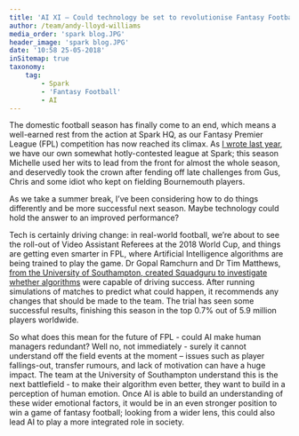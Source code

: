 ```yaml
---
title: 'AI XI – Could technology be set to revolutionise Fantasy Football?'
author: /team/andy-lloyd-williams
media_order: 'spark blog.JPG'
header_image: 'spark blog.JPG'
date: '10:58 25-05-2018'
inSitemap: true
taxonomy:
    tag:
        - Spark
        - 'Fantasy Football'
        - AI
---
```


The domestic football season has finally come to an end, which means a well-earned rest from the action at Spark HQ, as our Fantasy Premier League (FPL) competition has now reached its climax. As [I wrote last year](https://www.sparkcomms.co.uk/blog/riding-the-ups-and-downs-of-the-spark-fantasy-premier-league), we have our own somewhat hotly-contested league at Spark; this season Michelle used her wits to lead from the front for almost the whole season, and deservedly took the crown after fending off late challenges from Gus, Chris and some idiot who kept on fielding Bournemouth players.

As we take a summer break, I’ve been considering how to do things differently and be more successful next season. Maybe technology could hold the answer to an improved performance? 

Tech is certainly driving change: in real-world football, we’re about to see the roll-out of Video Assistant Referees at the 2018 World Cup, and things are getting even smarter in FPL, where Artificial Intelligence algorithms are being trained to play the game. Dr Gopal Ramchurn and Dr Tim Matthews, [from the University of Southampton, created Squadguru to investigate whether algorithms](http://www.bbc.co.uk/news/av/technology-44070530/can-ai-pick-the-perfect-fantasy-football-team) were capable of driving success. After running simulations of matches to predict what could happen, it recommends any changes that should be made to the team. The trial has seen some successful results, finishing this season in the top 0.7% out of 5.9 million players worldwide.

So what does this mean for the future of FPL - could AI make human managers redundant? Well no, not immediately - surely it cannot understand off the field events at the moment – issues such as player fallings-out, transfer rumours, and lack of motivation can have a huge impact. The team at the University of Southampton understand this is the next battlefield - to make their algorithm even better, they want to build in a perception of human emotion. Once AI is able to build an understanding of these wider emotional factors, it would be in an even stronger position to win a game of fantasy football; looking from a wider lens, this could also lead AI to play a more integrated role in society.
